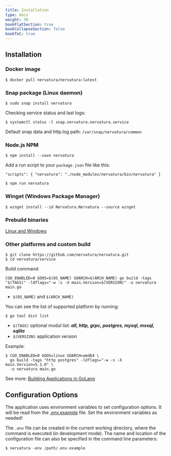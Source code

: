 ```yaml
---
title: Installation
type: docs
weight: 30
bookFlatSection: true
bookCollapseSection: false
bookToC: true
---
```

## Installation

### **Docker** image
```
$ docker pull nervatura/nervatura:latest
```

### **Snap** package (Linux daemon)

```
$ sudo snap install nervatura
```

Checking service status and last logs:

```
$ systemctl status -l snap.nervatura.nervatura.service
```

Default snap data and http.log path:  `/var/snap/nervatura/common`

### Node.js **NPM**
```
$ npm install --save nervatura
```
Add a run script to your `package.json` file like this:

`"scripts": {
  "nervatura": "./node_modules/nervatura/bin/nervatura"
}`
```
$ npm run nervatura
```

### **Winget** (Windows Package Manager)

```
$ winget install --id Nervatura.Nervatura --source winget
```

### Prebuild binaries

[Linux and Windows](https://github.com/nervatura/nervatura/releases)

### Other platforms and custom build
```
$ git clone https://github.com/nervatura/nervatura.git
$ cd nervatura/service
```

Build command:

`
CGO_ENABLED=0 GOOS=$(OS_NAME) GOARCH=$(ARCH_NAME) go build -tags "$(TAGS)" -ldflags="-w -s -X main.Version=$(VERSION)" -o nervatura main.go
`

- `$(OS_NAME)` and `$(ARCH_NAME)`

You can see the list of supported platform by running:
```
$ go tool dist list
```
- `$(TAGS)` optional modul list: ***all, http, grpc, postgres, mysql, mssql, sqlite***
- `$(VERSION)` application version

Example:

```
$ CGO_ENABLED=0 GOOS=linux GOARCH=amd64 \
  go build -tags "http postgres" -ldflags="-w -s -X main.Version=5.1.0" \
  -o nervatura main.go
```
See more: [Building Applications in GoLang](https://golangdocs.com/building-applications-in-golang)

## Configuration Options

The application uses environment variables to set configuration options. It will be read from the [.env.example](https://raw.githubusercontent.com/nervatura/nervatura/master/service/.env.example) file. Set the environment variables as needed!

The `.env` file can be created in the current working directory, where the command is executed (in development mode). The name and location of the configuration file can also be specified in the command line parameters:
```
$ nervatura -env /path/.env.example
```